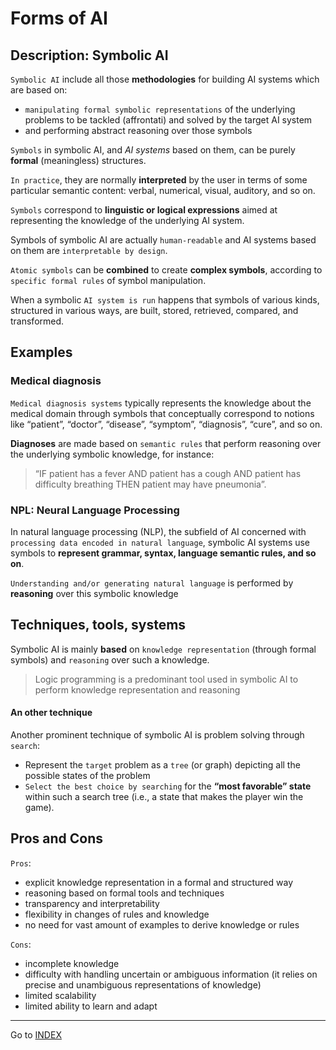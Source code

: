 # Forms  of AI

## Description: Symbolic AI
`Symbolic AI` include all those **methodologies** for building AI systems which are based on:
- `manipulating formal symbolic representations` of the underlying problems to be tackled (affrontati) and solved by the target AI system
- and performing abstract reasoning over those symbols

`Symbols` in symbolic AI, and *AI systems* based on them, can be purely **formal** (meaningless) structures.


`In practice`, they are normally **interpreted** by the user in terms of some particular semantic content: verbal, numerical, visual, auditory, and so on.

`Symbols` correspond to **linguistic or logical expressions** aimed at representing the knowledge of the underlying AI system.

Symbols of symbolic AI are actually `human-readable` and AI systems based on them are `interpretable by design`.

`Atomic symbols` can be **combined** to create **complex symbols**, according to `specific formal rules` of symbol manipulation. 

When a symbolic `AI system is run` happens that symbols of various kinds, structured in various ways, are built, stored, retrieved, compared, and transformed.


## Examples

### Medical diagnosis

`Medical diagnosis systems` typically represents the knowledge about the medical domain through symbols that conceptually correspond to notions like “patient”, “doctor”, “disease”, “symptom”, “diagnosis”, “cure”, and so on.


**Diagnoses** are made based on `semantic rules` that
perform reasoning over the underlying symbolic
knowledge, for instance:

>“IF patient has a fever AND patient has a cough
AND patient has difficulty breathing THEN patient
may have pneumonia”.


### NPL: Neural Language Processing

In natural language processing (NLP), the subfield of AI concerned with `processing data encoded in natural
language`, symbolic AI systems use symbols to **represent grammar, syntax, language semantic rules, and so on**.

``Understanding and/or generating natural language`` is performed by **reasoning** over this symbolic knowledge


## Techniques, tools, systems

Symbolic AI is mainly **based** on `knowledge representation` (through formal symbols) and `reasoning` over such a knowledge.

>Logic programming is a predominant tool used in symbolic AI to perform knowledge representation and reasoning

#### An other technique
Another prominent technique of symbolic AI is problem solving through `search`:
-  Represent the `target` problem as a `tree` (or graph) depicting all the possible states of the problem
- `Select the best choice by searching` for the **“most favorable” state** within such a search tree (i.e., a state that makes the player win the game).

## Pros and Cons

`Pros`:
-  explicit knowledge representation in a formal and structured way
- reasoning based on formal tools and techniques
- transparency and interpretability
- flexibility in changes of rules and knowledge
- no need for vast amount of examples to derive knowledge or rules

`Cons`:
- incomplete knowledge
- difficulty with handling uncertain or ambiguous information (it relies on precise and unambiguous representations of knowledge)
- limited scalability
- limited ability to learn and adapt


---
Go to [INDEX](../README.md)
